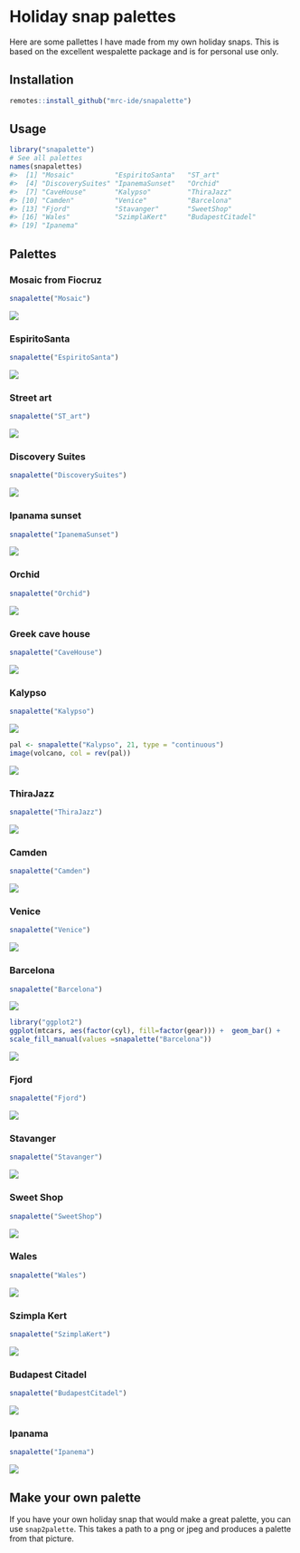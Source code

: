 Holiday snap palettes
=====================

Here are some pallettes I have made from my own holiday snaps. This is based on the excellent wespalette package and is for personal use only.

Installation
------------

``` r
remotes::install_github("mrc-ide/snapalette")
```

Usage
-----

``` r
library("snapalette")
# See all palettes
names(snapalettes)
#>  [1] "Mosaic"          "EspiritoSanta"   "ST_art"         
#>  [4] "DiscoverySuites" "IpanemaSunset"   "Orchid"         
#>  [7] "CaveHouse"       "Kalypso"         "ThiraJazz"      
#> [10] "Camden"          "Venice"          "Barcelona"      
#> [13] "Fjord"           "Stavanger"       "SweetShop"      
#> [16] "Wales"           "SzimplaKert"     "BudapestCitadel"
#> [19] "Ipanema"
```

Palettes
--------

### Mosaic from Fiocruz

``` r
snapalette("Mosaic")
```

![](figure/mosaic-1.png)

### EspiritoSanta

``` r
snapalette("EspiritoSanta")
```

![](figure/espirito-1.png)

### Street art

``` r
snapalette("ST_art")
```

![](figure/royal-1.png)

### Discovery Suites

``` r
snapalette("DiscoverySuites")
```

![](figure/discovery-1.png)

### Ipanama sunset

``` r
snapalette("IpanemaSunset")
```

![](figure/sunset-1.png)

### Orchid

``` r
snapalette("Orchid")
```

![](figure/orchid-1.png)

### Greek cave house

``` r
snapalette("CaveHouse")
```

![](figure/Cave-1.png)

### Kalypso

``` r
snapalette("Kalypso")
```

![](figure/Kalypso-1.png)

``` r
pal <- snapalette("Kalypso", 21, type = "continuous")
image(volcano, col = rev(pal))
```

![](figure/volcano-1.png)

### ThiraJazz

``` r
snapalette("ThiraJazz")
```

![](figure/jazz-1.png)

### Camden

``` r
snapalette("Camden")
```

![](figure/Camden-1.png)

### Venice

``` r
snapalette("Venice")
```

![](figure/venice-1.png)

### Barcelona

``` r
snapalette("Barcelona")
```

![](figure/Barcelona-1.png)

``` r
library("ggplot2")
ggplot(mtcars, aes(factor(cyl), fill=factor(gear))) +  geom_bar() +
scale_fill_manual(values =snapalette("Barcelona"))
```

![](figure/ggplot-1.png)

### Fjord

``` r
snapalette("Fjord")
```

![](figure/fjord-1.png)

### Stavanger

``` r
snapalette("Stavanger")
```

![](figure/stavanger-1.png)

### Sweet Shop

``` r
snapalette("SweetShop")
```

![](figure/sweetshop-1.png)

### Wales

``` r
snapalette("Wales")
```

![](figure/wales-1.png)

### Szimpla Kert

``` r
snapalette("SzimplaKert")
```

![](figure/szimpla-1.png)

### Budapest Citadel

``` r
snapalette("BudapestCitadel")
```

![](figure/citadel-1.png)

### Ipanama

``` r
snapalette("Ipanema")
```

![](figure/ipanema-1.png)

Make your own palette
---------------------

If you have your own holiday snap that would make a great palette, you can use `snap2palette`. This takes a path to a png or jpeg and produces a palette from that picture.

